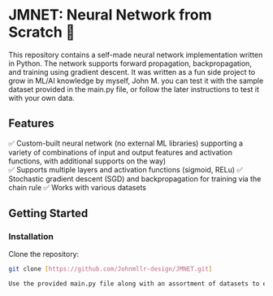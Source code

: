 # JMNET: Neural Network from Scratch 🧠  

This repository contains a self-made neural network implementation written in Python. The network supports forward propagation, backpropagation, and training using gradient descent. It was written as a fun side project to grow in ML/AI knowledge by myself, John M. you can test it with the sample dataset provided in the main.py file, or follow the later instructions to test it with your own data.

## Features  
✅ Custom-built neural network (no external ML libraries) supporting a variety of combinations of input and output features and 
activation functions, with additional supports on the way)  
✅ Supports multiple layers and activation functions (sigmoid, RELu)
✅ Stochastic gradient descent (SGD) and backpropagation for training via the chain rule
✅ Works with various datasets  

## Getting Started  

### Installation  
Clone the repository:  
```bash
git clone [https://github.com/Johnmllr-design/JMNET.git]

Use the provided main.py file along with an assortment of datasets to experiment and tinker as you see fit. 
